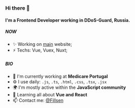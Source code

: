 ### Hi there 👋

#### I'm a Frontend Developer working in DDoS-Guard, Russia.

##### NOW

- ✨ Working on [main](https://ddos-guard.net) website;
- ⚡️ Techs: Vue, Vuex, Nuxt;

##### BIO

- 🏢 I'm currently working at **Medicare Portugal**
- ⚙️ I use daily: `.js`, `.ts`, `.html`, `.css`, `.tsx`, `.jsx`
- 🌍 I'm mostly active within the **JavaScript community**
- 🌱 Learning all about **Vue and React**
- 📫 Contact me: [@Fillsen](https://t.me/Fillsen)
